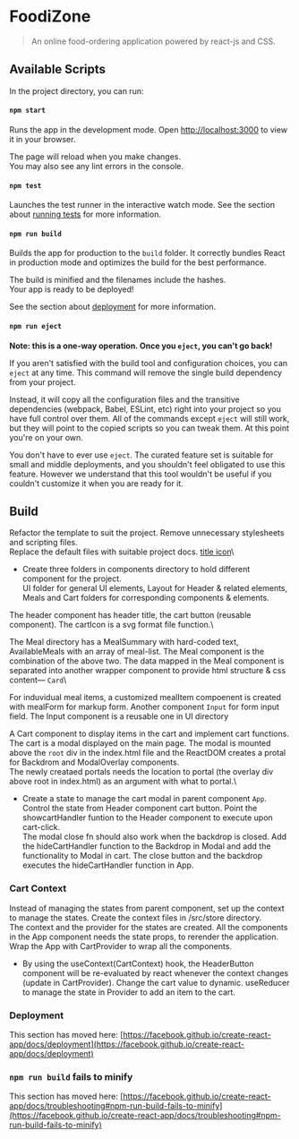 # FoodiZone

> An online food-ordering application powered by react-js and CSS.

## Available Scripts

In the project directory, you can run:

#### `npm start`

Runs the app in the development mode. Open [http://localhost:3000](http://localhost:3000) to view it in your browser.

The page will reload when you make changes.\
You may also see any lint errors in the console.

#### `npm test`

Launches the test runner in the interactive watch mode.
See the section about [running tests](https://facebook.github.io/create-react-app/docs/running-tests) for more information.

#### `npm run build`

Builds the app for production to the `build` folder.
It correctly bundles React in production mode and optimizes the build for the best performance.

The build is minified and the filenames include the hashes.\
Your app is ready to be deployed!

See the section about [deployment](https://facebook.github.io/create-react-app/docs/deployment) for more information.

#### `npm run eject`

**Note: this is a one-way operation. Once you `eject`, you can't go back!**

If you aren't satisfied with the build tool and configuration choices, you can `eject` at any time. This command will remove the single build dependency from your project.

Instead, it will copy all the configuration files and the transitive dependencies (webpack, Babel, ESLint, etc) right into your project so you have full control over them. All of the commands except `eject` will still work, but they will point to the copied scripts so you can tweak them. At this point you're on your own.

You don't have to ever use `eject`. The curated feature set is suitable for small and middle deployments, and you shouldn't feel obligated to use this feature. However we understand that this tool wouldn't be useful if you couldn't customize it when you are ready for it.

## Build

Refactor the template to suit the project. Remove unnecessary stylesheets and scripting files.\
Replace the default files with suitable project docs. [title icon](https://www.favicon.cc/?action=icon&file_id=951529)\

- Create three folders in components directory to hold different component for the project.\
  UI folder for general UI elements, Layout for Header & related elements, Meals and Cart folders for corresponding components & elements.

The header component has header title, the cart button (reusable component). The cartIcon is a svg format file function.\

The Meal directory has a MealSummary with hard-coded text, AvailableMeals with an array of meal-list. The Meal component is the combination of the above two. The data mapped in the Meal component is separated into another wrapper component to provide html structure & css content— `Card`\

For induvidual meal items, a customized mealItem compoenent is created with mealForm for markup form.
Another component `Input` for form input field. The Input component is a reusable one in UI directory

A Cart component to display items in the cart and implement cart functions. The cart is a modal displayed on the main page. The modal is mounted above the `root` div in the index.html file and the ReactDOM creates a protal for Backdrom and ModalOverlay components.\
The newly creataed portals needs the location to portal (the overlay div above root in index.html) as an argument with what to portal.\

- Create a state to manage the cart modal in parent component `App`. Control the state from Header component cart button. Point the showcartHandler funtion to the Header component to execute upon cart-click.\
  The modal close fn should also work when the backdrop is closed. Add the hideCartHandler function to the Backdrop in Modal and add the functionality to Modal in cart. The close button and the backdrop executes the hideCartHandler function in App.

### Cart Context

Instead of managing the states from parent component, set up the context to manage the states. Create the context files in /src/store directory.\
The context and the provider for the states are created. All the components in the App component needs the state props, to rerender the application. Wrap the App with CartProvider to wrap all the components.

- By using the useContext(CartContext) hook, the HeaderButton component will be re-evaluated by react whenever the context changes (update in CartProvider). Change the cart value to dynamic.
  useReducer to manage the state in Provider to add an item to the cart.

### Deployment

This section has moved here: [https://facebook.github.io/create-react-app/docs/deployment](https://facebook.github.io/create-react-app/docs/deployment)

### `npm run build` fails to minify

This section has moved here: [https://facebook.github.io/create-react-app/docs/troubleshooting#npm-run-build-fails-to-minify](https://facebook.github.io/create-react-app/docs/troubleshooting#npm-run-build-fails-to-minify)
